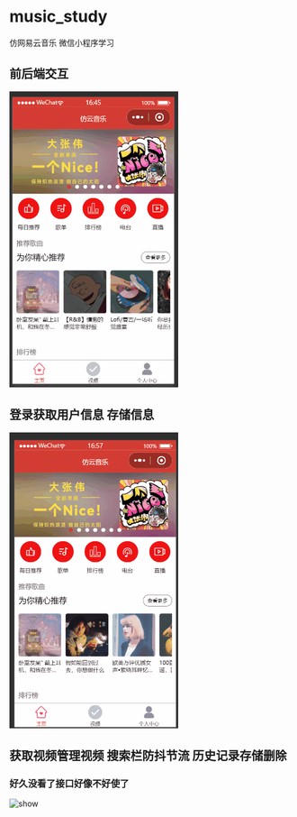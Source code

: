 # music_study
仿网易云音乐 微信小程序学习

## 前后端交互
<img src="./other/测试1.gif" alt="show" />   

## 登录获取用户信息 存储信息
<img src="./other/测试2.gif" alt="show" />   

## 获取视频管理视频 搜索栏防抖节流 历史记录存储删除  
### 好久没看了接口好像不好使了
<img src="./other/测试3.gif" alt="show" />   
